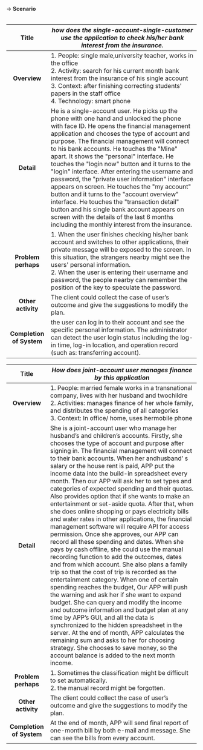 -> **Scenario**
<br><br>

|             **Title**           | *how does the single-account-single-customer use the application to check his/her bank interest from the insurance.* |
| :----------------------: |------------------------------------------------------------ |
|       **Overview**       |1. People: single male,university teacher, works in the office<br>2. Activity: search for his current month bank interest from the insurance of his  single account<br>3. Context: after finishing correcting students' papers in the staff office<br>4. Technology: smart phone |
|        **Detail**        | He is a single-account user. He picks up the phone with one hand and unlocked  the phone with face ID. He opens the financial management application and chooses the type of account and purpose. The financial management will connect to his bank accounts. He touches the "Mine" apart. It shows the "personal" interface. He touches the "login now" button and it turns to the "login" interface. After entering the  username and password, the "private user information" interface appears on screen. He touches the "my account" button and it turns to the "account overview" interface. He touches the "transaction detail" button and his single bank account appears on screen with the details of the last 6 months including the monthly interest from the insurance. |
|   **Problem perhaps**    | 1. When the user finishes checking his/her bank account and switches to other   applications, their private message will be exposed to the screen. In this situation, the strangers nearby might see the users' personal information.<br>2. When the user is entering their username and password, the people nearby can   remember the position of the key to speculate the password. |
|    **Other activity**    | The client could collect the case of user’s outcome and give the suggestions to  modify the plan. |
| **Completion of System** | the user can log in to their account and see the specific personal information. The administrator can detect the user login status including the log-in time, log-in  location, and operation record (such as: transferring account). |


|             **Title**           | *How does joint-account user manages finance by this application* |
| :----------------------: |------------------------------------------------------------ |
|       **Overview**       | 1. People: married female works in a transnational company, lives with her  husband and twochildre <br>2. Activities: manages finance of her whole family, and distributes the spending of all categories<br>3. Context: In office/ home, uses hermobile phone |
|        **Detail**        | She is a joint-account user who manage her husband’s and children’s accounts. Firstly, she chooses the type of account and purpose after signing in. The financial management will connect to their bank accounts. When her andhusband’ s salary or the house rent is paid, APP put the income data into the build-in spreadsheet every month. Then our APP will ask her to set types and categories of expected spending and their quotas. Also provides option that if she wants to make an entertainment or set-aside quota. After that, when she does online shopping or pays electricity bills and water rates in other applications, the financial management software will require API for access permission. Once she approves, our APP can record all these spending and dates. When she pays by cash offline, she could use the manual recording function to add the outcomes, dates and from which account. She also plans a family trip so that the cost of trip is recorded as the entertainment category. When one of certain spending reaches the budget, Our APP will push the warning and ask her if she want to expand budget. She can query and modify the income and outcome information and budget plan at any time by APP’s GUI, and all the data is synchronized to the hidden spreadsheet in the server. At the end of month, APP calculates the remaining sum and asks to her for choosing strategy. She chooses to save money, so the account balance is added to the next month income. |
|   **Problem perhaps**    | 1. Sometimes the classification might be difficult to set automatically.<br>2. the manual record might be forgotten. |
|    **Other activity**    | The client could collect the case of user’s outcome and give the suggestions  to modify the plan. |
| **Completion of System** | At the end of month, APP will send final report of one-month bill by both e-mail and message. She can see the bills from every account. |